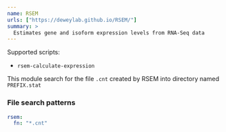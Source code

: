 ```yaml
---
name: RSEM
urls: ["https://deweylab.github.io/RSEM/"]
summary: >
  Estimates gene and isoform expression levels from RNA-Seq data
---
```


Supported scripts:

- `rsem-calculate-expression`

This module search for the file `.cnt` created by RSEM into directory named `PREFIX.stat`

### File search patterns

```yaml
rsem:
  fn: "*.cnt"
```
